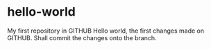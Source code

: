 # hello-world
My first repository in GITHUB
Hello world, the first changes made on GITHUB.
Shall commit the changes onto the branch.
